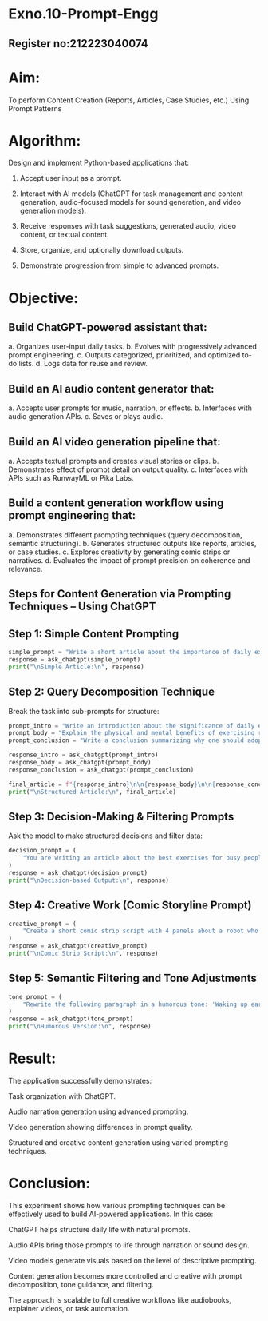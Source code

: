 # Exno.10-Prompt-Engg
## Register no:212223040074
# Aim: 
To perform Content Creation (Reports, Articles, Case Studies, etc.) Using Prompt Patterns

# Algorithm: 
Design and implement Python-based applications that:

1. Accept user input as a prompt.

2. Interact with AI models (ChatGPT for task management and content generation, audio-focused models for sound generation, and video generation models).

3. Receive responses with task suggestions, generated audio, video content, or textual content.

4. Store, organize, and optionally download outputs.

5. Demonstrate progression from simple to advanced prompts.

# Objective:

## Build ChatGPT-powered assistant that:

a. Organizes user-input daily tasks.
b. Evolves with progressively advanced prompt engineering.
c. Outputs categorized, prioritized, and optimized to-do lists.
d. Logs data for reuse and review.

## Build an AI audio content generator that:

a. Accepts user prompts for music, narration, or effects.
b. Interfaces with audio generation APIs.
c. Saves or plays audio.

## Build an AI video generation pipeline that:

a. Accepts textual prompts and creates visual stories or clips.
b. Demonstrates effect of prompt detail on output quality.
c. Interfaces with APIs such as RunwayML or Pika Labs.

## Build a content generation workflow using prompt engineering that:

a. Demonstrates different prompting techniques (query decomposition, semantic structuring).
b. Generates structured outputs like reports, articles, or case studies.
c. Explores creativity by generating comic strips or narratives.
d. Evaluates the impact of prompt precision on coherence and relevance.

## Steps for Content Generation via Prompting Techniques – Using ChatGPT

## Step 1: Simple Content Prompting
```py
simple_prompt = "Write a short article about the importance of daily exercise."
response = ask_chatgpt(simple_prompt)
print("\nSimple Article:\n", response)
```
## Step 2: Query Decomposition Technique
Break the task into sub-prompts for structure:
```py
prompt_intro = "Write an introduction about the significance of daily exercise."
prompt_body = "Explain the physical and mental benefits of exercising regularly."
prompt_conclusion = "Write a conclusion summarizing why one should adopt daily exercise."

response_intro = ask_chatgpt(prompt_intro)
response_body = ask_chatgpt(prompt_body)
response_conclusion = ask_chatgpt(prompt_conclusion)

final_article = f"{response_intro}\n\n{response_body}\n\n{response_conclusion}"
print("\nStructured Article:\n", final_article)
```
## Step 3: Decision-Making & Filtering Prompts
Ask the model to make structured decisions and filter data:
```py
decision_prompt = (
    "You are writing an article about the best exercises for busy people. Choose top 3 based on time efficiency, impact, and accessibility."
)
response = ask_chatgpt(decision_prompt)
print("\nDecision-based Output:\n", response)
```
## Step 4: Creative Work (Comic Storyline Prompt)
```py
creative_prompt = (
    "Create a short comic strip script with 4 panels about a robot who learns to cook pasta."
)
response = ask_chatgpt(creative_prompt)
print("\nComic Strip Script:\n", response)
```
## Step 5: Semantic Filtering and Tone Adjustments
```py
tone_prompt = (
    "Rewrite the following paragraph in a humorous tone: 'Waking up early is good for productivity, but hard to do.'"
)
response = ask_chatgpt(tone_prompt)
print("\nHumorous Version:\n", response)
```
# Result:

The application successfully demonstrates:

Task organization with ChatGPT.

Audio narration generation using advanced prompting.

Video generation showing differences in prompt quality.

Structured and creative content generation using varied prompting techniques.

# Conclusion:
This experiment shows how various prompting techniques can be effectively used to build AI-powered applications. In this case:

ChatGPT helps structure daily life with natural prompts.

Audio APIs bring those prompts to life through narration or sound design.

Video models generate visuals based on the level of descriptive prompting.

Content generation becomes more controlled and creative with prompt decomposition, tone guidance, and filtering.

The approach is scalable to full creative workflows like audiobooks, explainer videos, or task automation.
